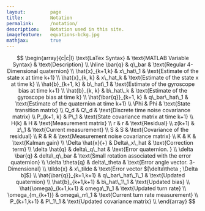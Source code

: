 ```yaml
---
layout:			page
title:			Notation
permalink: 		/notation/
description: 	Notation used in this site.
imagefeature:	equations-bckg.jpg
mathjax: 		true
---
```



$$
\begin{array}{c|c|l}
\text{LaTex Syntax} & \text{MATLAB Variable Syntax} & \text{Description} \\
\hline
 \bar{q}                  &  q\_bar               & \text{Regular 4-Dimensional quaternion}                                          \\
 \hat{x}_{k+1,k}          &  x\_hat\_1            & \text{Estimate of the state x at time k+1}                                       \\
 \hat{x}_{k, k}           &  x\_hat_k             & \text{Estimate of the state x at time k}                                         \\
 \hat{b}_{k+1, k}         &  b\_hat\_1            & \text{Estimate of the gyroscope bias at time k+1}                                \\
 \hat{b}_{k, k}           &  b\_hat\_k            & \text{Estimate of the gyroscope bias at time k}                                  \\
 \hat{\bar{q}}_{k+1, k}   &  q\_bar\_hat\_1       & \text{Estimate of the quaternion at time k+1}                                    \\
 \Phi                     &  Phi                  & \text{State transition matrix}                                                   \\
 Q_d                      &  Q\_d                 & \text{Discrete time noise covariance matrix}                                     \\
 P_{k+1, k}               &  P\_1                 & \text{State covariance matrix at time k+1}                                       \\
 H(k)                     &  H                    & \text{Measurement matrix}                                                        \\
 r                        &  r                    & \text{Residual}                                                                  \\
 z(k+1)                   &  z\_1                 & \text{Current measurement}                                                       \\
 S                        &  S                    & \text{Covariance of the residual}                                                \\
 R                        &  R                    & \text{Measurement noise covariance matrix}                                       \\
 K                        &  K                    & \text{Kalman gain}                                                               \\
 \Delta \hat{x}(+)        &  Delta\_x\_hat        & \text{Correction term}                                                           \\
 \delta \hat{q}           &  delta\_q\_hat        & \text{Error quaternion. }                                                        \\
 \delta \bar{q}           &  delta\_q\_bar        & \text{Small rotation associated with the error quaternion}                       \\
 \delta \theta{q}         &  delta\_theta         & \text{Error angle vector. 3-Dimensional}                                         \\
 \tilde{x}                &  x\_tilde             & \text{Error vector $[\delta\theta ; \Delta b]$}                                  \\
 \hat{\bar{q}}_{k+1,k+1}  &  q\_bar\_hat\_1\_1    & \text{Updated quaternion}                                                        \\
 \hat{b}_{k+1,k+1}        &  b\_hat\_1\_1         & \text{Updated bias}                                                              \\
 \hat{\omega}_{k+1,k+1}   &  omega\_1\_1          & \text{Updated turn rate}                                                         \\
 \omega_{m_{k+1}}         &  omega\_m\_1          & \text{Current turn rate measurement}                                             \\
 P_{k+1,k+1}              &  P\_1\_1              & \text{Updated covariance matrix}                                                 \\
 \end{array}
$$



